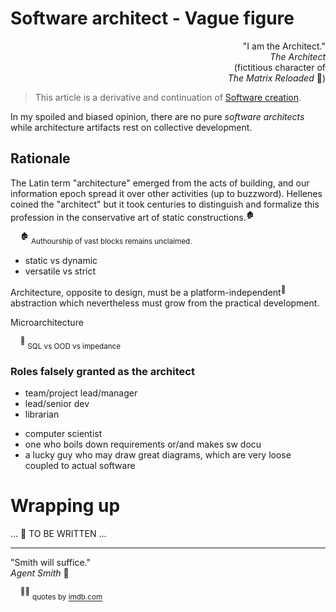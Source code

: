 # Software architect - Vague figure

<p dir=rtl>".I am the Architect"<br><i>The Architect</i><br/>fictitious character of)<br/>(🎦&nbsp;<i>The Matrix Reloaded</i></p>

> This article is a derivative and continuation of [Software creation](../../software/).

In my spoiled and biased opinion, there are no pure _software architects_ while architecture artifacts rest on collective development.

## Rationale

The Latin term "architecture" emerged from the acts of building, and our information epoch spread it over other activities (up to buzzword). 
Hellenes coined the "architect" but it took centuries to distinguish and formalize this profession in the conservative art of static constructions.<sup>🏚️<sup>

&nbsp;&nbsp;&nbsp;&nbsp;<sup>:derelict_house:</sup> <sub>Authourship of vast blocks remains unclaimed.</sub>

* static vs dynamic
* versatile vs strict

Architecture, opposite to design, must be a platform-independent<sup>🎈</sup> abstraction which nevertheless must grow from the practical development.

Microarchitecture

&nbsp;&nbsp;&nbsp;&nbsp;<sup>🎈</sup> <sub>SQL vs OOD vs impedance</sub>

### Roles falsely granted as the architect

* team/project lead/manager
* lead/senior dev
* librarian
+ computer scientist
+ one who boils down requirements or/and makes sw docu
+ a lucky guy who may draw great diagrams, which are very loose coupled to actual software

# Wrapping up

... 🚧 TO BE WRITTEN ...

---

"Smith will suffice."\
_Agent Smith_ 🔨

&nbsp;&nbsp;&nbsp;&nbsp;<sup>🎦🔨</sup> <sub>quotes by [imdb.com](https://www.imdb.com/title/tt0234215/quotes/?ref_=tt_trv_qu)</sub>


